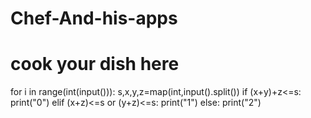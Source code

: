 # Chef-And-his-apps
# cook your dish here
for i in range(int(input())):
        s,x,y,z=map(int,input().split())
        if (x+y)+z<=s:
                print("0")
        elif (x+z)<=s or (y+z)<=s:
                print("1")
        else:
                print("2")

